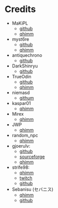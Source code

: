 Credits
======

- MaKiPL
  - [github](https://github.com/MaKiPL)
  - [qhimm](https://forums.qhimm.com/index.php?action=profile;u=23937)
- myst6re
  - [github](https://github.com/myst6re)
  - [qhimm](https://forums.qhimm.com/index.php?action=profile;u=4778)
- antiquechrono
  - [github](https://github.com/antiquechrono)
- DarkShinryu
  - [github](https://github.com/DarkShinryu)
- TrueOdin
  - [github](https://github.com/julianxhokaxhiu)
  - [qhimm](https://forums.qhimm.com/index.php?action=profile;u=31045)
- niemasd
  - [githum](https://github.com/niemasd/PyFF7)
- kaspar01
  - [qhimm](https://forums.qhimm.com/index.php?action=profileu=11468)
- Mirex
  - [qhimm](https://forums.qhimm.com/index.php?action=profile;u=171)
- JWP
  - [qhimm](https://forums.qhimm.com/index.php?action=profile;u=3772)
- random_npc
  - [qhimm](https://forums.qhimm.com/index.php?action=profile;u=8248)
- gjoerulv:
  - [github](https://github.com/gjoerulv)
  - [sourceforge](https://sourceforge.net/u/gjoerulv/profile/)
  - [qhimm](https://forums.qhimm.com/index.php?action=profile;u=3668)
- strife98:
  - [qhimm](https://forums.qhimm.com/index.php?action=profile;u=11307)
  - [twitch](https://twitch.tv/strife98)
  - [github](https://github.com/strife98)
- Sebanisu (セバニス)
  - [qhimm](https://forums.qhimm.com/index.php?action=profile;u=22866)
  - [github](https://github.com/Sebanisu)